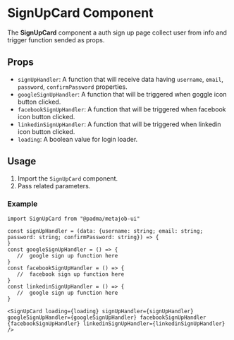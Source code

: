 # SignUpCard Component

The **SignUpCard** component a auth sign up page collect user from info and trigger function sended as props.

## Props

-  `signUpHandler`: A function that will receive data having `username`, `email`, `password`, `confirmPassword`
   properties.
-  `googleSignUpHandler`: A function that will be triggered when goggle icon button clicked.
-  `facebookSignUpHandler`: A function that will be triggered when facebook icon button clicked.
-  `linkedinSignUpHandler`: A function that will be triggered when linkedin icon button clicked.
-  `loading`: A boolean value for login loader.

## Usage

1. Import the `SignUpCard` component.
2. Pass related parameters.

### Example

```tsx
import SignUpCard from "@padma/metajob-ui"

const signUpHandler = (data: {username: string; email: string; password: string; confirmPassword: string}) => {
}
const googleSignUpHandler = () => {
   //  google sign up function here
}
const facebookSignUpHandler = () => {
   //  facebook sign up function here
}
const linkedinSignUpHandler = () => {
   //  google sign up function here
}

<SignUpCard loading={loading} signUpHandler={signUpHandler} googleSignUpHandler={googleSignUpHandler} facebookSignUpHandler {facebookSignUpHandler} linkedinSignUpHandler={linkedinSignUpHandler}
/>

```
